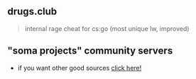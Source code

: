 ## drugs.club
> internal rage cheat for cs:go (most unique lw, improved)

## "soma projects" community servers

- if you want other good sources [click here!](https://discord.gg/xRTaY5FE3H)
